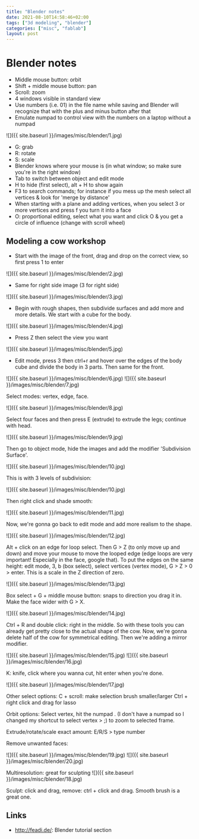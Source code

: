 ```yaml
---
title: "Blender notes"
date: 2021-08-10T14:58:46+02:00
tags: ["3d modeling", "blender"]
categories: ["misc", "fablab"]
layout: post
---
```


# Blender notes
- Middle mouse button: orbit
- Shift + middle mouse button: pan
- Scroll: zoom
- 4 windows visible in standard view
- Use numbers (i.e. 01) in the file name while saving and Blender will recognize that with the plus and minus button after that 
- Emulate numpad to control view with the numbers on a laptop without a numpad

![]({{ site.baseurl }}/images/misc/blender/1.jpg)

- G: grab
- R: rotate
- S: scale
- Blender knows where your mouse is (in what window; so make sure you're in the right window)
- Tab to switch between object and edit mode
- H to hide (first select), alt + H to show again
- F3 to search commands; for instance if you mess up the mesh select all vertices & look for 'merge by distance'
- When starting with a plane and adding vertices, when you select 3 or more vertices and press f you turn it into a face
- O: proportional editing, select what you want and click O & you get a circle of influence (change with scroll wheel)

## Modeling a cow workshop
- Start with the image of the front, drag and drop on the correct view, so first press 1 to enter 

![]({{ site.baseurl }}/images/misc/blender/2.jpg)

- Same for right side image (3 for right side)

![]({{ site.baseurl }}/images/misc/blender/3.jpg)

- Begin with rough shapes, then subdivide surfaces and add more and more details. We start with a cube for the body.

![]({{ site.baseurl }}/images/misc/blender/4.jpg)

- Press Z then select the view you want

![]({{ site.baseurl }}/images/misc/blender/5.jpg)

- Edit mode, press 3 then ctrl+r and hover over the edges of the body cube and divide the body in 3 parts. Then same for the front.

<div markdown="1" class="row-2">
![]({{ site.baseurl }}/images/misc/blender/6.jpg)
![]({{ site.baseurl }}/images/misc/blender/7.jpg)
</div>

Select modes: vertex, edge, face.
<div markdown="1" class="row-3">
![]({{ site.baseurl }}/images/misc/blender/8.jpg)
</div>

Select four faces and then press E (extrude) to extrude the legs; continue with head.

![]({{ site.baseurl }}/images/misc/blender/9.jpg)

Then go to object mode, hide the images and add the modifier 'Subdivision Surface'.

![]({{ site.baseurl }}/images/misc/blender/10.jpg)

This is with 3 levels of subdivision:

![]({{ site.baseurl }}/images/misc/blender/10.jpg)

Then right click and shade smooth:

![]({{ site.baseurl }}/images/misc/blender/11.jpg)

Now, we're gonna go back to edit mode and add more realism to the shape.

![]({{ site.baseurl }}/images/misc/blender/12.jpg)

Alt + click on an edge for loop select. Then G > Z (to only move up and down) and move your mouse to move the looped edge (edge loops are very important! Especially in the face, google that). To put the edges on the same height: edit mode, 3, b (box select), select vertices (vertex mode), G > Z > 0 > enter. This is a scale in the Z direction of zero. 

![]({{ site.baseurl }}/images/misc/blender/13.jpg)

Box select + G + middle mouse button: snaps to direction you drag it in. Make the face wider with G > X.

![]({{ site.baseurl }}/images/misc/blender/14.jpg)

Ctrl + R and double click: right in the middle. So with these tools you can already get pretty close to the actual shape of the cow.
Now, we're gonna delete half of the cow for symmetrical editing. Then we're adding a mirror modifier. 

![]({{ site.baseurl }}/images/misc/blender/15.jpg)
![]({{ site.baseurl }}/images/misc/blender/16.jpg)

K: knife, click where you wanna cut, hit enter when you're done.

<div markdown="1" class="row-2">
![]({{ site.baseurl }}/images/misc/blender/17.jpg)
</div>

Other select options:
C + scroll: make selection brush smaller/larger
Ctrl + right click and drag for lasso

Orbit options:
Select vertex, hit the numpad . (I don't have a numpad so I changed my shortcut to select vertex > ;) to zoom to selected frame.

Extrude/rotate/scale exact amount: E/R/S > type number

Remove unwanted faces:

<div markdown="1" class="row-2">
![]({{ site.baseurl }}/images/misc/blender/19.jpg)
![]({{ site.baseurl }}/images/misc/blender/20.jpg)
</div>

Multiresolution: great for sculpting
![]({{ site.baseurl }}/images/misc/blender/18.jpg)

Sculpt: click and drag, remove: ctrl + click and drag. Smooth brush is a great one.


## Links
- <http://feadi.de/>: Blender tutorial section